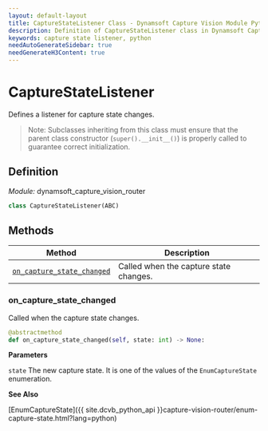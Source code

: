 ```yaml
---
layout: default-layout
title: CaptureStateListener Class - Dynamsoft Capture Vision Module Python Edition API Reference
description: Definition of CaptureStateListener class in Dynamsoft Capture Vision Module Python Edition.
keywords: capture state listener, python
needAutoGenerateSidebar: true
needGenerateH3Content: true
---
```


# CaptureStateListener

Defines a listener for capture state changes. 

>Note: Subclasses inheriting from this class must ensure that the parent class constructor (`super().__init__()`) is properly called to guarantee correct initialization.

## Definition

*Module:* dynamsoft_capture_vision_router

```python
class CaptureStateListener(ABC)
```

## Methods

| Method                                            | Description                            |
| ------------------------------------------------- | -------------------------------------- |
| [`on_capture_state_changed`](#on_capture_state_changed) | Called when the capture state changes. |

### on_capture_state_changed

Called when the capture state changes.

```python
@abstractmethod
def on_capture_state_changed(self, state: int) -> None:
```

**Parameters**

`state` The new capture state. It is one of the values of the `EnumCaptureState` enumeration.

**See Also**

[EnumCaptureState]({{ site.dcvb_python_api }}capture-vision-router/enum-capture-state.html?lang=python)

